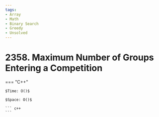 ```yaml
---
tags:
- Array
- Math
- Binary Search
- Greedy
- Unsolved
---
```



# 2358. Maximum Number of Groups Entering a Competition

=== "C++"

    $Time: O()$

    $Space: O()$

    ``` c++
    ```
